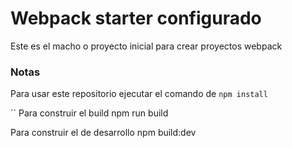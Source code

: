 # Webpack starter configurado

Este es el macho o proyecto inicial para crear proyectos webpack

### Notas
Para usar este repositorio ejecutar el comando de ```npm install```

``
Para construir el build npm run build

Para construir el de desarrollo npm build:dev

